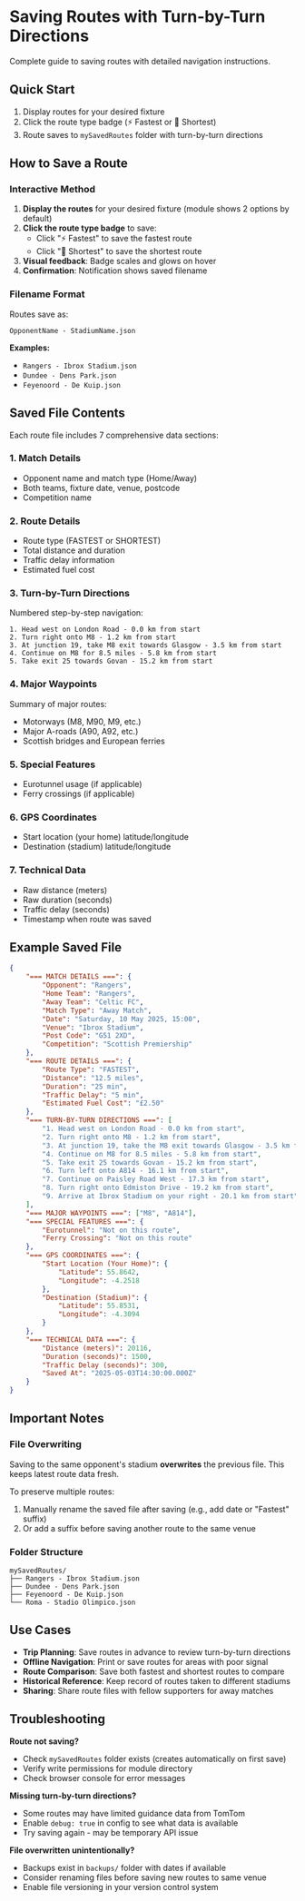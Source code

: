 # Saving Routes with Turn-by-Turn Directions

Complete guide to saving routes with detailed navigation instructions.

## Quick Start

1. Display routes for your desired fixture
2. Click the route type badge (⚡ Fastest or 📏 Shortest)
3. Route saves to `mySavedRoutes` folder with turn-by-turn directions

## How to Save a Route

### Interactive Method
1. **Display the routes** for your desired fixture (module shows 2 options by default)
2. **Click the route type badge** to save:
   - Click "⚡ Fastest" to save the fastest route
   - Click "📏 Shortest" to save the shortest route
3. **Visual feedback**: Badge scales and glows on hover
4. **Confirmation**: Notification shows saved filename

### Filename Format

Routes save as:
```
OpponentName - StadiumName.json
```

**Examples:**
- `Rangers - Ibrox Stadium.json`
- `Dundee - Dens Park.json`
- `Feyenoord - De Kuip.json`

## Saved File Contents

Each route file includes 7 comprehensive data sections:

### 1. Match Details
- Opponent name and match type (Home/Away)
- Both teams, fixture date, venue, postcode
- Competition name

### 2. Route Details
- Route type (FASTEST or SHORTEST)
- Total distance and duration
- Traffic delay information
- Estimated fuel cost

### 3. Turn-by-Turn Directions
Numbered step-by-step navigation:
```
1. Head west on London Road - 0.0 km from start
2. Turn right onto M8 - 1.2 km from start
3. At junction 19, take M8 exit towards Glasgow - 3.5 km from start
4. Continue on M8 for 8.5 miles - 5.8 km from start
5. Take exit 25 towards Govan - 15.2 km from start
```

### 4. Major Waypoints
Summary of major routes:
- Motorways (M8, M90, M9, etc.)
- Major A-roads (A90, A92, etc.)
- Scottish bridges and European ferries

### 5. Special Features
- Eurotunnel usage (if applicable)
- Ferry crossings (if applicable)

### 6. GPS Coordinates
- Start location (your home) latitude/longitude
- Destination (stadium) latitude/longitude

### 7. Technical Data
- Raw distance (meters)
- Raw duration (seconds)
- Traffic delay (seconds)
- Timestamp when route was saved

## Example Saved File

```json
{
    "=== MATCH DETAILS ===": {
        "Opponent": "Rangers",
        "Home Team": "Rangers",
        "Away Team": "Celtic FC",
        "Match Type": "Away Match",
        "Date": "Saturday, 10 May 2025, 15:00",
        "Venue": "Ibrox Stadium",
        "Post Code": "G51 2XD",
        "Competition": "Scottish Premiership"
    },
    "=== ROUTE DETAILS ===": {
        "Route Type": "FASTEST",
        "Distance": "12.5 miles",
        "Duration": "25 min",
        "Traffic Delay": "5 min",
        "Estimated Fuel Cost": "£2.50"
    },
    "=== TURN-BY-TURN DIRECTIONS ===": [
        "1. Head west on London Road - 0.0 km from start",
        "2. Turn right onto M8 - 1.2 km from start",
        "3. At junction 19, take the M8 exit towards Glasgow - 3.5 km from start",
        "4. Continue on M8 for 8.5 miles - 5.8 km from start",
        "5. Take exit 25 towards Govan - 15.2 km from start",
        "6. Turn left onto A814 - 16.1 km from start",
        "7. Continue on Paisley Road West - 17.3 km from start",
        "8. Turn right onto Edmiston Drive - 19.2 km from start",
        "9. Arrive at Ibrox Stadium on your right - 20.1 km from start"
    ],
    "=== MAJOR WAYPOINTS ===": ["M8", "A814"],
    "=== SPECIAL FEATURES ===": {
        "Eurotunnel": "Not on this route",
        "Ferry Crossing": "Not on this route"
    },
    "=== GPS COORDINATES ===": {
        "Start Location (Your Home)": {
            "Latitude": 55.8642,
            "Longitude": -4.2518
        },
        "Destination (Stadium)": {
            "Latitude": 55.8531,
            "Longitude": -4.3094
        }
    },
    "=== TECHNICAL DATA ===": {
        "Distance (meters)": 20116,
        "Duration (seconds)": 1500,
        "Traffic Delay (seconds)": 300,
        "Saved At": "2025-05-03T14:30:00.000Z"
    }
}
```

## Important Notes

### File Overwriting
Saving to the same opponent's stadium **overwrites** the previous file. This keeps latest route data fresh.

To preserve multiple routes:
1. Manually rename the saved file after saving (e.g., add date or "Fastest" suffix)
2. Or add a suffix before saving another route to the same venue

### Folder Structure
```
mySavedRoutes/
├── Rangers - Ibrox Stadium.json
├── Dundee - Dens Park.json
├── Feyenoord - De Kuip.json
└── Roma - Stadio Olimpico.json
```

## Use Cases

- **Trip Planning**: Save routes in advance to review turn-by-turn directions
- **Offline Navigation**: Print or save routes for areas with poor signal
- **Route Comparison**: Save both fastest and shortest routes to compare
- **Historical Reference**: Keep record of routes taken to different stadiums
- **Sharing**: Share route files with fellow supporters for away matches

## Troubleshooting

**Route not saving?**
- Check `mySavedRoutes` folder exists (creates automatically on first save)
- Verify write permissions for module directory
- Check browser console for error messages

**Missing turn-by-turn directions?**
- Some routes may have limited guidance data from TomTom
- Enable `debug: true` in config to see what data is available
- Try saving again - may be temporary API issue

**File overwritten unintentionally?**
- Backups exist in `backups/` folder with dates if available
- Consider renaming files before saving new routes to same venue
- Enable file versioning in your version control system